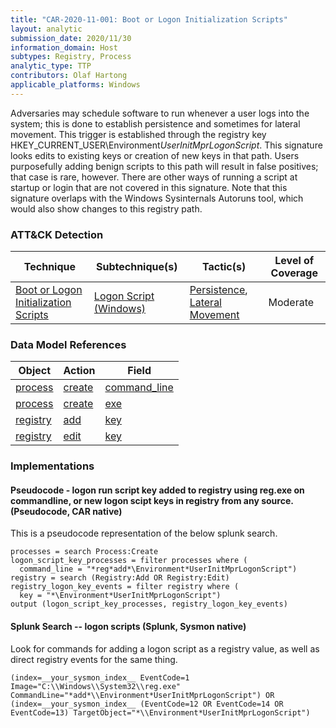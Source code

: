 ```yaml
---
title: "CAR-2020-11-001: Boot or Logon Initialization Scripts"
layout: analytic
submission_date: 2020/11/30
information_domain: Host
subtypes: Registry, Process
analytic_type: TTP
contributors: Olaf Hartong
applicable_platforms: Windows
---
```


Adversaries may schedule software to run whenever a user logs into the system; this is done to establish persistence and sometimes for lateral movement. This trigger is established through the registry key HKEY_CURRENT_USER\Environment*UserInitMprLogonScript*. This signature looks edits to existing keys or creation of new keys in that path. Users purposefully adding benign scripts to this path will result in false positives; that case is rare, however. There are other ways of running a script at startup or login that are not covered in this signature. Note that this signature overlaps with the Windows Sysinternals Autoruns tool, which would also show changes to this registry path.  


### ATT&CK Detection

|Technique|Subtechnique(s)|Tactic(s)|Level of Coverage|
|---|---|---|---|
|[Boot or Logon Initialization Scripts](https://attack.mitre.org/techniques/T1037/)|[Logon Script (Windows)](https://attack.mitre.org/techniques/T1037/001/)|[Persistence](https://attack.mitre.org/tactics/TA0003/), [Lateral Movement](https://attack.mitre.org/tactics/TA0008/)|Moderate|

### Data Model References

|Object|Action|Field|
|---|---|---|
|[process](/data_model/process) | [create](/data_model/process#create) | [command_line](/data_model/process#command_line) |
|[process](/data_model/process) | [create](/data_model/process#create) | [exe](/data_model/process#exe) |
|[registry](/data_model/registry) | [add](/data_model/registry#add) | [key](/data_model/registry#key) |
|[registry](/data_model/registry) | [edit](/data_model/registry#edit) | [key](/data_model/registry#key) |


### Implementations

#### Pseudocode - logon run script key added to registry using reg.exe on commandline, or new logon scipt keys in registry from any source. (Pseudocode, CAR native)


This is a pseudocode representation of the below splunk search.


```
processes = search Process:Create
logon_script_key_processes = filter processes where (
  command_line = "*reg*add*\Environment*UserInitMprLogonScript")
registry = search (Registry:Add OR Registry:Edit)
registry_logon_key_events = filter registry where (
  key = "*\Environment*UserInitMprLogonScript")
output (logon_script_key_processes, registry_logon_key_events)
```


#### Splunk Search -- logon scripts (Splunk, Sysmon native)


Look for commands for adding a logon script as a registry value, as well as direct registry events for the same thing.


```
(index=__your_sysmon_index__ EventCode=1 Image="C:\\Windows\\System32\\reg.exe" CommandLine="*add*\\Environment*UserInitMprLogonScript") OR (index=__your_sysmon_index__ (EventCode=12 OR EventCode=14 OR EventCode=13) TargetObject="*\\Environment*UserInitMprLogonScript")
```




